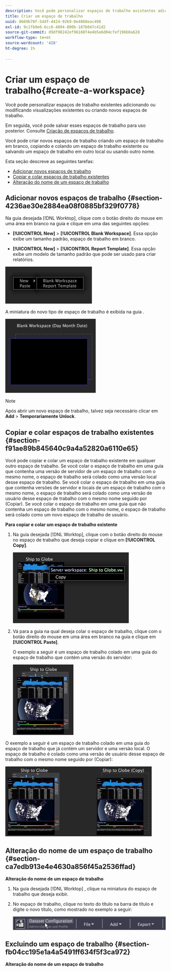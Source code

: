 ```yaml
---
description: Você pode personalizar espaços de trabalho existentes adicionando ou modificando visualizações existentes ou criando novos espaços de trabalho.
title: Criar um espaço de trabalho
uuid: 8669b70f-5ddf-4424-9269-0e4860eac498
exl-id: 9c1fb9e6-6cc8-4894-800b-187b047c41d2
source-git-commit: d9df90242ef96188f4e4b5e6d04cfef196b0a628
workflow-type: tm+mt
source-wordcount: '428'
ht-degree: 1%

---
```


# Criar um espaço de trabalho{#create-a-workspace}

Você pode personalizar espaços de trabalho existentes adicionando ou modificando visualizações existentes ou criando novos espaços de trabalho.

Em seguida, você pode salvar esses espaços de trabalho para uso posterior. Consulte [Criação de espaços de trabalho](../../../home/c-get-started/c-work-worksp/c-create-worksp.md#concept-d8bc99d7739e4eaeab2a02b022394a31).

Você pode criar novos espaços de trabalho criando um espaço de trabalho em branco, copiando e colando um espaço de trabalho existente ou salvando um espaço de trabalho em outro local ou usando outro nome.

Esta seção descreve as seguintes tarefas:

* [Adicionar novos espaços de trabalho](../../../home/c-get-started/c-work-worksp/c-create-worksp.md#section-4236ae30e2884ea08f0885bf329f0778)
* [Copiar e colar espaços de trabalho existentes](../../../home/c-get-started/c-work-worksp/c-create-worksp.md#section-f91ae89b845640c9a4a52820a6110e65)
* [Alteração do nome de um espaço de trabalho](../../../home/c-get-started/c-work-worksp/c-create-worksp.md#section-ca7edb913e4e4630a856f45a2536ffad)

## Adicionar novos espaços de trabalho {#section-4236ae30e2884ea08f0885bf329f0778}

Na guia desejada [!DNL Worktop], clique com o botão direito do mouse em uma área em branco na guia e clique em uma das seguintes opções:

* **[!UICONTROL New]** > **[!UICONTROL Blank Workspace]**. Essa opção exibe um tamanho padrão, espaço de trabalho em branco.

* **[!UICONTROL New]** >  **[!UICONTROL Report Template]**. Essa opção exibe um modelo de tamanho padrão que pode ser usado para criar relatórios.

![](assets/mnu_workspaceManager.png)

A miniatura do novo tipo de espaço de trabalho é exibida na guia .

![](assets/mnu_workspaceManager_Newwksp.png)

>[!NOTE]
>
>Após abrir um novo espaço de trabalho, talvez seja necessário clicar em **Add** > **Temporariamente Unlock**.

## Copiar e colar espaços de trabalho existentes {#section-f91ae89b845640c9a4a52820a6110e65}

Você pode copiar e colar um espaço de trabalho existente em qualquer outro espaço de trabalho. Se você colar o espaço de trabalho em uma guia que contenha uma versão de servidor de um espaço de trabalho com o mesmo nome, o espaço de trabalho será colado como uma versão local desse espaço de trabalho. Se você colar o espaço de trabalho em uma guia que contenha versões de servidor e locais de um espaço de trabalho com o mesmo nome, o espaço de trabalho será colado como uma versão de usuário desse espaço de trabalho com o mesmo nome seguido por (Copiar). Se você colar o espaço de trabalho em uma guia que não contenha um espaço de trabalho com o mesmo nome, o espaço de trabalho será colado como um novo espaço de trabalho de usuário.

**Para copiar e colar um espaço de trabalho existente**

1. Na guia desejada [!DNL Worktop], clique com o botão direito do mouse no espaço de trabalho que deseja copiar e clique em **[!UICONTROL Copy]**.

   ![](assets/mnu_workspaceManager_Copywksp.png)

1. Vá para a guia na qual deseja colar o espaço de trabalho, clique com o botão direito do mouse em uma área em branco na guia e clique em **[!UICONTROL Paste]**.

   O exemplo a seguir é um espaço de trabalho colado em uma guia do espaço de trabalho que contém uma versão do servidor:

   ![](assets/mnu_workspaceManager_Copywksp_PasteSameNameServerWks.png)

O exemplo a seguir é um espaço de trabalho colado em uma guia do espaço de trabalho que já contém um servidor e uma versão local. O espaço de trabalho é colado como uma versão de usuário desse espaço de trabalho com o mesmo nome seguido por (Copiar):

![](assets/mnu_workspaceManager_Copywksp_PasteSameNameLocalWks.png)

## Alteração do nome de um espaço de trabalho {#section-ca7edb913e4e4630a856f45a2536ffad}

**Alteração do nome de um espaço de trabalho**

1. Na guia desejada [!DNL Worktop] , clique na miniatura do espaço de trabalho que deseja exibir.
1. No espaço de trabalho, clique no texto do título na barra de título e digite o novo título, como mostrado no exemplo a seguir:

   ![](assets/wsp_changeTitle.png)

## Excluindo um espaço de trabalho {#section-fb04cc195e1a4a5491ff634f5f3ca972}

**Alteração do nome de um espaço de trabalho**
